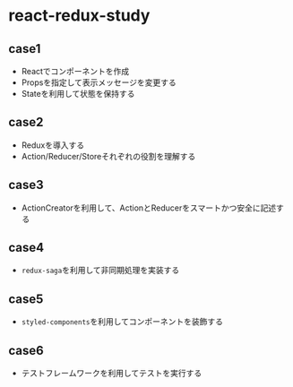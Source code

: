 # react-redux-study

## case1

- Reactでコンポーネントを作成
- Propsを指定して表示メッセージを変更する
- Stateを利用して状態を保持する

## case2

- Reduxを導入する
- Action/Reducer/Storeそれぞれの役割を理解する

## case3

- ActionCreatorを利用して、ActionとReducerをスマートかつ安全に記述する

## case4

- `redux-saga`を利用して非同期処理を実装する

## case5

- `styled-components`を利用してコンポーネントを装飾する

## case6

- テストフレームワークを利用してテストを実行する
